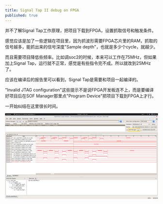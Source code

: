 ```yaml
---
title: Signal Tap II debug on FPGA
published: true
---
```


并不了解Signal Tap工作原理，把项目下载到FPGA，设置抓取信号和触发条件。

感觉应该是加了一些逻辑在项目里，因为抓波形需要FPGA芯片里的RAM，抓取的信号越多，能抓出来的信号深度"Sample depth"，也就是多少个cycle，就越少。

而且需要项目降低些频率。比如调soc2的时候，本来可以工作在75MHz，但如果加上Signal Tap，运行就不正常，感觉是有些指令完不成。所以就改到25MHz了。

应该在编译后的报告里可以看到，Signal Tap是需要和项目一起编译的。

"Invalid JTAG configuration"这些提示不是说FPGA开发板连不上，而是要编译好项目后在SOF Manager那里点"Program Device"把项目下载到FPGA上才行。

一开始纠结在这里很长时间。

![screenshot0](https://github.com/whensungoesdown/whensungoesdown.github.io/raw/main/_posts/2024-11-06-0.png)


